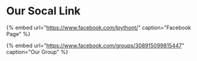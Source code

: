 # Our Socal Link

{% embed url="https://www.facebook.com/lpythont/" caption="Facebook Page" %}

{% embed url="https://www.facebook.com/groups/308915099815447" caption="Our Group" %}












